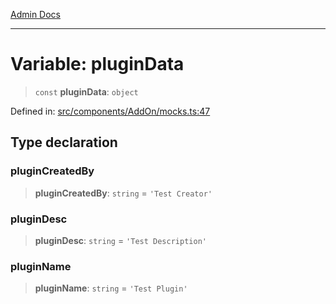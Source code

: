 [Admin Docs](/)

***

# Variable: pluginData

> `const` **pluginData**: `object`

Defined in: [src/components/AddOn/mocks.ts:47](https://github.com/PalisadoesFoundation/talawa-admin/blob/main/src/components/AddOn/mocks.ts#L47)

## Type declaration

### pluginCreatedBy

> **pluginCreatedBy**: `string` = `'Test Creator'`

### pluginDesc

> **pluginDesc**: `string` = `'Test Description'`

### pluginName

> **pluginName**: `string` = `'Test Plugin'`
